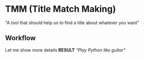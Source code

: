 # TMM (Title Match Making)
"A tool that should help us to find a title about whatever you want"

## Workflow
Let me show more details
**RESULT** *"Play Python like guitar"*
